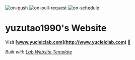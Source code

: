 
  ![on-push](../../actions/workflows/on-push.yaml/badge.svg)
  ![on-pull-request](../../actions/workflows/on-pull-request.yaml/badge.svg)
  ![on-schedule](../../actions/workflows/on-schedule.yaml/badge.svg)

  # yuzutao1990's Website

  Visit **[www.yucleiclab.com](http://www.yucleiclab.com)** 🚀

  _Built with [Lab Website Template](https://greene-lab.gitbook.io/lab-website-template-docs)_
